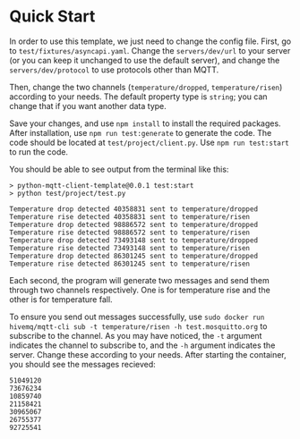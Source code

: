 # Quick Start
In order to use this template, we just need to change the config file. First, go to `test/fixtures/asyncapi.yaml`. Change the `servers/dev/url` to your server (or you can keep it unchanged to use the default server), and change the `servers/dev/protocol` to use protocols other than MQTT.

Then, change the two channels (`temperature/dropped`, `temperature/risen`) according to your needs. The default property type is `string`; you can change that if you want another data type.

Save your changes, and use `npm install` to install the required packages. After installation, use `npm run test:generate` to generate the code. The code should be located at `test/project/client.py`. Use `npm run test:start` to run the code.

You should be able to see output from the terminal like this:

```
> python-mqtt-client-template@0.0.1 test:start
> python test/project/test.py

Temperature drop detected 40358831 sent to temperature/dropped
Temperature rise detected 40358831 sent to temperature/risen
Temperature drop detected 98886572 sent to temperature/dropped
Temperature rise detected 98886572 sent to temperature/risen
Temperature drop detected 73493148 sent to temperature/dropped
Temperature rise detected 73493148 sent to temperature/risen
Temperature drop detected 86301245 sent to temperature/dropped
Temperature rise detected 86301245 sent to temperature/risen
```
Each second, the program will generate two messages and send them through two channels respectively. One is for temperature rise and the other is for temperature fall.

To ensure you send out messages successfully, use `sudo docker run hivemq/mqtt-cli sub -t temperature/risen -h test.mosquitto.org` to subscribe to the channel. As you may have noticed, the `-t` argument indicates the channel to subscribe to, and the `-h` argument indicates the server. Change these according to your needs. After starting the container, you should see the messages recieved:
```
51049120
73676234
10859740
21158421
30965067
26755377
92725541
```
